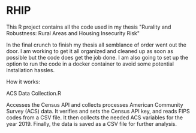 # RHIP

This R project contains all the code used in my thesis "Rurality and Robustness: Rural Areas and Housing Insecurity Risk" 

In the final crunch to finish my thesis all semblance of order went out the door. I am working to get it all organized and cleaned up as soon as possible but the code does get the job done. I am also going to set up the option to run the code in a docker container to avoid some potential installation hassles. 

How it works: 

ACS Data Collection.R

Accesses the Census API and collects processes American Community Survey (ACS) data. It verifies and sets the Census API key, and reads FIPS codes from a CSV file. It then collects the needed ACS variables for the year 2019. Finally, the data is saved as a CSV file for further analysis.
